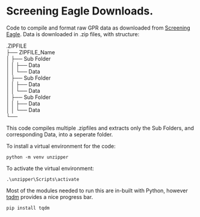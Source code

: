 # Screening Eagle Downloads.
Code to compile and format raw GPR data as downloaded from <a href="https://www.screeningeagle.com/">Screening Eagle</a>. 
Data is downloaded in .zip files, with structure:

.ZIPFILE <br>
├── ZIPFILE_Name <br>
│  ├── Sub Folder<br>
│  │   ├── Data<br>
│  │   └── Data<br>
│  ├── Sub Folder<br>
│  │   ├── Data<br>
│  │   └── Data<br>
│  ├── Sub Folder<br>
│  │   ├── Data<br>
│  │   └── Data<br>
└──<br>

This code compiles multiple .zipfiles and extracts only the Sub Folders, and corresponding Data, into a seperate folder.


To install a virtual environment for the code:
<head>
    <meta charset="UTF-8">
    <meta name="viewport" content="width=device-width, initial-scale=1.0">

    python -m venv unzipper
</head>

To activate the virtual environment:
<head>
    <meta charset="UTF-8">
    <meta name="viewport" content="width=device-width, initial-scale=1.0">

    .\unzipper\Scripts\activate
</head>

Most of the modules needed to run this are in-built with Python, however <a href="https://github.com/tqdm/tqdm">tqdm</a> provides a nice progress bar.

<head>
    <meta charset="UTF-8">
    <meta name="viewport" content="width=device-width, initial-scale=1.0">

    pip install tqdm
</head>
